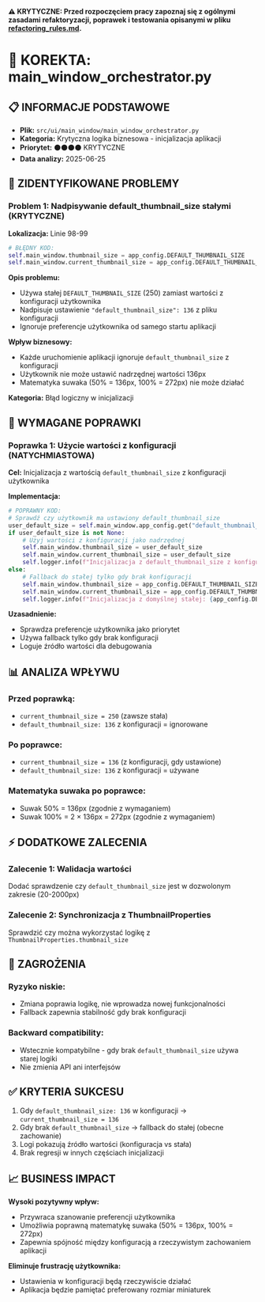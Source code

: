 **⚠️ KRYTYCZNE: Przed rozpoczęciem pracy zapoznaj się z ogólnymi zasadami refaktoryzacji, poprawek i testowania opisanymi w pliku [refactoring_rules.md](refactoring_rules.md).**

# 🔧 KOREKTA: main_window_orchestrator.py

## 📋 INFORMACJE PODSTAWOWE

- **Plik:** `src/ui/main_window/main_window_orchestrator.py`
- **Kategoria:** Krytyczna logika biznesowa - inicjalizacja aplikacji
- **Priorytet:** ⚫⚫⚫⚫ KRYTYCZNE
- **Data analizy:** 2025-06-25

## 🚨 ZIDENTYFIKOWANE PROBLEMY

### Problem 1: Nadpisywanie default_thumbnail_size stałymi (KRYTYCZNE)

**Lokalizacja:** Linie 98-99
```python
# BŁĘDNY KOD:
self.main_window.thumbnail_size = app_config.DEFAULT_THUMBNAIL_SIZE
self.main_window.current_thumbnail_size = app_config.DEFAULT_THUMBNAIL_SIZE
```

**Opis problemu:**
- Używa stałej `DEFAULT_THUMBNAIL_SIZE` (250) zamiast wartości z konfiguracji użytkownika
- Nadpisuje ustawienie `"default_thumbnail_size": 136` z pliku konfiguracji
- Ignoruje preferencje użytkownika od samego startu aplikacji

**Wpływ biznesowy:**
- Każde uruchomienie aplikacji ignoruje `default_thumbnail_size` z konfiguracji
- Użytkownik nie może ustawić nadrzędnej wartości 136px
- Matematyka suwaka (50% = 136px, 100% = 272px) nie może działać

**Kategoria:** Błąd logiczny w inicjalizacji

## 🎯 WYMAGANE POPRAWKI

### Poprawka 1: Użycie wartości z konfiguracji (NATYCHMIASTOWA)

**Cel:** Inicjalizacja z wartością `default_thumbnail_size` z konfiguracji użytkownika

**Implementacja:**
```python
# POPRAWNY KOD:
# Sprawdź czy użytkownik ma ustawiony default_thumbnail_size
user_default_size = self.main_window.app_config.get("default_thumbnail_size")
if user_default_size is not None:
    # Użyj wartości z konfiguracji jako nadrzędnej
    self.main_window.thumbnail_size = user_default_size
    self.main_window.current_thumbnail_size = user_default_size
    self.logger.info(f"Inicjalizacja z default_thumbnail_size z konfiguracji: {user_default_size}px")
else:
    # Fallback do stałej tylko gdy brak konfiguracji
    self.main_window.thumbnail_size = app_config.DEFAULT_THUMBNAIL_SIZE
    self.main_window.current_thumbnail_size = app_config.DEFAULT_THUMBNAIL_SIZE
    self.logger.info(f"Inicjalizacja z domyślnej stałej: {app_config.DEFAULT_THUMBNAIL_SIZE}px")
```

**Uzasadnienie:**
- Sprawdza preferencje użytkownika jako priorytet
- Używa fallback tylko gdy brak konfiguracji
- Loguje źródło wartości dla debugowania

## 📊 ANALIZA WPŁYWU

### Przed poprawką:
- `current_thumbnail_size = 250` (zawsze stała)
- `default_thumbnail_size: 136` z konfiguracji = ignorowane

### Po poprawce:
- `current_thumbnail_size = 136` (z konfiguracji, gdy ustawione)
- `default_thumbnail_size: 136` z konfiguracji = używane

### Matematyka suwaka po poprawce:
- Suwak 50% = 136px (zgodnie z wymaganiem)
- Suwak 100% = 2 × 136px = 272px (zgodnie z wymaganiem)

## ⚡ DODATKOWE ZALECENIA

### Zalecenie 1: Walidacja wartości
Dodać sprawdzenie czy `default_thumbnail_size` jest w dozwolonym zakresie (20-2000px)

### Zalecenie 2: Synchronizacja z ThumbnailProperties
Sprawdzić czy można wykorzystać logikę z `ThumbnailProperties.thumbnail_size`

## 🚫 ZAGROŻENIA

### Ryzyko niskie:
- Zmiana poprawia logikę, nie wprowadza nowej funkcjonalności
- Fallback zapewnia stabilność gdy brak konfiguracji

### Backward compatibility:
- Wstecznie kompatybilne - gdy brak `default_thumbnail_size` używa starej logiki
- Nie zmienia API ani interfejsów

## ✅ KRYTERIA SUKCESU

1. Gdy `default_thumbnail_size: 136` w konfiguracji → `current_thumbnail_size = 136`
2. Gdy brak `default_thumbnail_size` → fallback do stałej (obecne zachowanie)
3. Logi pokazują źródło wartości (konfiguracja vs stała)
4. Brak regresji w innych częściach inicjalizacji

## 📈 BUSINESS IMPACT

**Wysoki pozytywny wpływ:**
- Przywraca szanowanie preferencji użytkownika
- Umożliwia poprawną matematykę suwaka (50% = 136px, 100% = 272px)
- Zapewnia spójność między konfiguracją a rzeczywistym zachowaniem aplikacji

**Eliminuje frustrację użytkownika:**
- Ustawienia w konfiguracji będą rzeczywiście działać
- Aplikacja będzie pamiętać preferowany rozmiar miniaturek